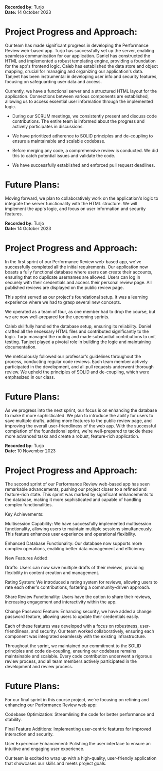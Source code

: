 
**Recorded by:** Turjo  
**Date:** 14 October 2023

# Project Progress and Approach:
Our team has made significant progress in developing the Performance Review web-based app. 
Turjo has successfully set up the server, enabling seamless communication for our application. 
Daniel has constructed the HTML and implemented a robust templating engine, providing a foundation for the app's frontend logic. 
Caleb has established the data store and object mapping, crucial for managing and organizing our application's data.
Tanjeet has been instrumental in developing user info and security features, focusing on safeguarding user data and access. 

Currently, we have a functional server and a structured HTML layout for the application. 
Connections between various components are established, allowing us to access essential user information through the implemented logic.


* During our SCRUM meetings, we consistently present and discuss code contributions. The entire team is informed about the progress and actively participates in discussions.

* We have prioritized adherence to SOLID principles and de-coupling to ensure a maintainable and scalable codebase.

* Before merging any code, a comprehensive review is conducted. We did this to catch potential issues and validate the code.

* We have successfully established and enforced pull request deadlines. 

# Future Plans:
Moving forward, we plan to collaboratively work on the application's logic to integrate the server functionality with the HTML structure.
We will implement the app's logic, and focus on user information and security features.

**Recorded by:** Turjo  
**Date:** 14 October 2023

# Project Progress and Approach:

In the first sprint of our Performance Review web-based app, we've successfully completed all the initial requirements. 
Our application now boasts a fully functional database where users can create their accounts, ensuring that no duplicate 
usernames are allowed. Users can log in securely with their credentials and access their personal review page. All published 
reviews are displayed on the public review page.

This sprint served as our project's foundational setup. It was a learning experience where we had to grasp several new concepts.

We operated as a team of four, as one member had to drop the course, but we are now well-prepared for the upcoming sprints.

Caleb skillfully handled the database setup, ensuring its reliability. Daniel crafted all the necessary HTML files and
contributed significantly to the logic. Turjo managed the routing and made substantial contributions to unit testing.
Tanjeet played a pivotal role in building the logic and maintaining documentation.

We meticulously followed our professor's guidelines throughout the process, conducting regular code reviews. Each team
member actively participated in the development, and all pull requests underwent thorough review. We upheld the principles
of SOLID and de-coupling, which were emphasized in our class.

# Future Plans:
As we progress into the next sprint, our focus is on enhancing the database to make it more sophisticated. We plan to
introduce the ability for users to save multiple drafts, adding more features to the public review page, and improving 
the overall user-friendliness of the web app. With the successful completion of the foundational sprint, we're well-prepared 
to tackle these more advanced tasks and create a robust, feature-rich application.

**Recorded by:** Turjo  
**Date:** 10 November 2023

# Project Progress and Approach:
The second sprint of our Performance Review web-based app has seen remarkable advancements, pushing our project closer to a refined and feature-rich state. This sprint was marked by significant enhancements to the database, making it more sophisticated and capable of handling complex functionalities.

Key Achievements:

Multisession Capability: We have successfully implemented multisession functionality, allowing users to maintain multiple sessions simultaneously. This feature enhances user experience and operational flexibility.

Enhanced Database Functionality: Our database now supports more complex operations, enabling better data management and efficiency.

New Features Added:

Drafts: Users can now save multiple drafts of their reviews, providing flexibility in content creation and management.

Rating System: We introduced a rating system for reviews, allowing users to rate each other's contributions, fostering a community-driven approach.

Share Review Functionality: Users have the option to share their reviews, increasing engagement and interactivity within the app.

Change Password Feature: Enhancing security, we have added a change password feature, allowing users to update their credentials easily.

Each of these features was developed with a focus on robustness, user-friendliness, and security. Our team worked collaboratively, ensuring each component was integrated seamlessly with the existing infrastructure.

Throughout the sprint, we maintained our commitment to the SOLID principles and code de-coupling, ensuring our codebase remains maintainable and scalable. Every code contribution underwent a rigorous review process, and all team members actively participated in the development and review process.

# Future Plans:
For our final sprint in this course project, we're focusing on refining and enhancing our Performance Review web app:

Codebase Optimization: Streamlining the code for better performance and stability.

Final Feature Additions: Implementing user-centric features for improved interaction and security.

User Experience Enhancement: Polishing the user interface to ensure an intuitive and engaging user experience.

Our team is excited to wrap up with a high-quality, user-friendly application that showcases our skills and meets project goals.